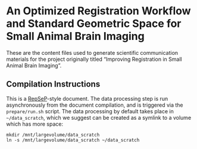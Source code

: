 # An Optimized Registration Workflow and Standard Geometric Space for Small Animal Brain Imaging

These are the content files used to generate scientific communication materials for the project originally titled “Improving Registration in Small Animal Brain Imaging”.

## Compilation Instructions

This is a [RepSeP](https://github.com/TheChymera/RepSeP)-style document.
The data processing step is run asynchronously from the document compilation, and is triggered via the `prepare/run.sh` script.
The data processing by default takes place in `~/data_scratch`, which we suggest can be created as a symlink to a volume which has more space:

```
mkdir /mnt/largevolume/data_scratch
ln -s /mnt/largevolume/data_scratch ~/data_scratch
```
